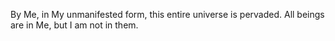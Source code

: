 By Me, in My unmanifested form, this entire universe is pervaded. All beings are in Me, but I am not in them.